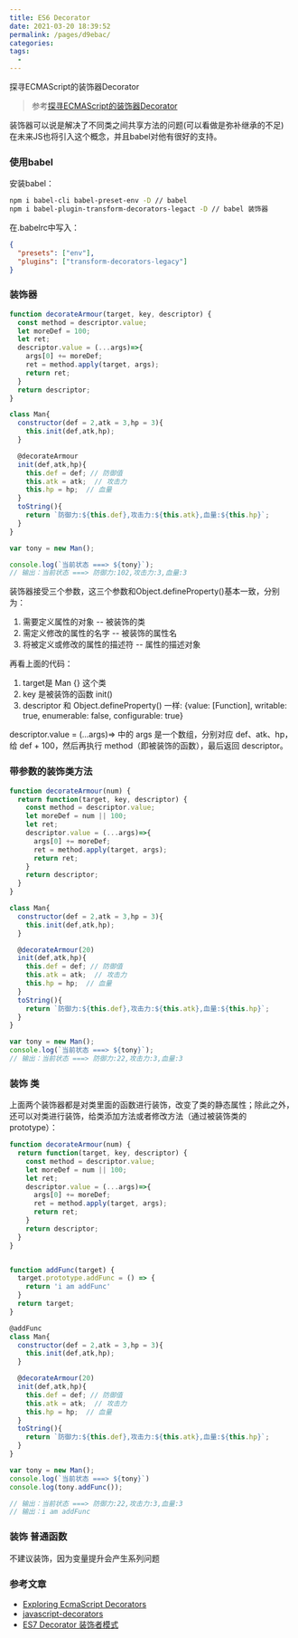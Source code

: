 ```yaml
---
title: ES6 Decorator
date: 2021-03-20 18:39:52
permalink: /pages/d9ebac/
categories:
tags:
  - 
---
```

 探寻ECMAScript的装饰器Decorator

> 参考[探寻ECMAScript的装饰器Decorator](https://github.com/rccoder/blog/issues/23)

装饰器可以说是解决了不同类之间共享方法的问题(可以看做是弥补继承的不足)  
在未来JS也将引入这个概念，并且babel对他有很好的支持。

### 使用babel

安装babel： 

```bash
npm i babel-cli babel-preset-env -D // babel
npm i babel-plugin-transform-decorators-legact -D // babel 装饰器
```

在.babelrc中写入：  

```json
{
  "presets": ["env"],
  "plugins": ["transform-decorators-legacy"]
}
```

### 装饰器

```js
function decorateArmour(target, key, descriptor) {
  const method = descriptor.value;
  let moreDef = 100;
  let ret;
  descriptor.value = (...args)=>{
    args[0] += moreDef;
    ret = method.apply(target, args);
    return ret;
  }
  return descriptor;
}

class Man{
  constructor(def = 2,atk = 3,hp = 3){
    this.init(def,atk,hp);
  }

  @decorateArmour
  init(def,atk,hp){
    this.def = def; // 防御值
    this.atk = atk;  // 攻击力
    this.hp = hp;  // 血量
  }
  toString(){
    return `防御力:${this.def},攻击力:${this.atk},血量:${this.hp}`;
  }
}

var tony = new Man();

console.log(`当前状态 ===> ${tony}`);
// 输出：当前状态 ===> 防御力:102,攻击力:3,血量:3
```

装饰器接受三个参数，这三个参数和Object.defineProperty()基本一致，分别为：  
1. 需要定义属性的对象 -- 被装饰的类
2. 需定义修改的属性的名字 -- 被装饰的属性名
3. 将被定义或修改的属性的描述符 -- 属性的描述对象

再看上面的代码：  
1. target是 Man {} 这个类
2. key 是被装饰的函数 init()
3. descriptor 和 Object.defineProperty() 一样: {value: [Function], writable: true, enumerable: false, configurable: true}

descriptor.value = (...args)=> 中的 args 是一个数组，分别对应 def、atk、hp，给 def + 100，然后再执行 method（即被装饰的函数），最后返回 descriptor。

### 带参数的装饰类方法

```js
function decorateArmour(num) {
  return function(target, key, descriptor) {
    const method = descriptor.value;
    let moreDef = num || 100;
    let ret;
    descriptor.value = (...args)=>{
      args[0] += moreDef;
      ret = method.apply(target, args);
      return ret;
    }
    return descriptor;
  }
}

class Man{
  constructor(def = 2,atk = 3,hp = 3){
    this.init(def,atk,hp);
  }

  @decorateArmour(20)
  init(def,atk,hp){
    this.def = def; // 防御值
    this.atk = atk;  // 攻击力
    this.hp = hp;  // 血量
  }
  toString(){
    return `防御力:${this.def},攻击力:${this.atk},血量:${this.hp}`;
  }
}

var tony = new Man();
console.log(`当前状态 ===> ${tony}`);
// 输出：当前状态 ===> 防御力:22,攻击力:3,血量:3
```

### 装饰 类

上面两个装饰器都是对类里面的函数进行装饰，改变了类的静态属性；除此之外，还可以对类进行装饰，给类添加方法或者修改方法（通过被装饰类的 prototype）：

```js
function decorateArmour(num) {
  return function(target, key, descriptor) {
    const method = descriptor.value;
    let moreDef = num || 100;
    let ret;
    descriptor.value = (...args)=>{
      args[0] += moreDef;
      ret = method.apply(target, args);
      return ret;
    }
    return descriptor;
  }
}


function addFunc(target) {
  target.prototype.addFunc = () => {
  	return 'i am addFunc'
  }
  return target;
}

@addFunc
class Man{
  constructor(def = 2,atk = 3,hp = 3){
    this.init(def,atk,hp);
  }

  @decorateArmour(20)
  init(def,atk,hp){
    this.def = def; // 防御值
    this.atk = atk;  // 攻击力
    this.hp = hp;  // 血量
  }
  toString(){
    return `防御力:${this.def},攻击力:${this.atk},血量:${this.hp}`;
  }
}

var tony = new Man();
console.log(`当前状态 ===> ${tony}`)
console.log(tony.addFunc());

// 输出：当前状态 ===> 防御力:22,攻击力:3,血量:3
// 输出：i am addFunc
```

### 装饰 普通函数

不建议装饰，因为变量提升会产生系列问题


### 参考文章

* [Exploring EcmaScript Decorators](https://medium.com/google-developers/exploring-es7-decorators-76ecb65fb841#.g89gf2jx5)
* [javascript-decorators](https://github.com/wycats/javascript-decorators)
* [ES7 Decorator 装饰者模式](https://fed.taobao.org/)
